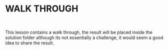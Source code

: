 WALK THROUGH
============

 

This lesson contains a walk through, the result will be placed inside the
solution folder although its not essentially a challenge, it would seem a good
idea to share the result.
